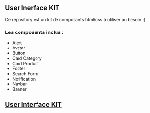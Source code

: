 ## User Inerface KIT

Ce repository est un kit de composants html/css à utiliser au besoin :) 

### Les composants inclus :

- Alert 
- Avatar 
- Button
- Card Category
- Card Product
- Footer
- Search Form
- Notification
- Navbar
- Banner

## [User Interface KIT](https://hassanelgallouchi.github.io/ui-kit/)

